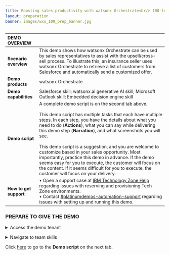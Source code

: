 ```yaml
---
title: Boosting sales productivity with watsonx Orchestrate<br/> 100-level live demo
layout: preparation
banner: images/wxo_100_prep_banner.jpg
---
```


<span id="place1"></span>

<span id="top"></span>

<inline-notification text="<strong>This 100-level demo does not require technical skills and is appropriate for both Sellers and Tech Sellers.</strong> The demo covers the end user view only. <br/> A more in-depth 300-level demo designed for Tech Sellers that also covers the 'Builder' view will be available shortly."></inline-notification>

| **DEMO OVERVIEW** | | 
| :---         | :--- |
| **Scenario overview** | This demo shows how watsonx Orchestrate can be used by sales representatives to assist with the upsell/cross-sell process. To illustrate this, an insurance seller uses watsonx Orchestrate to retrieve a list of customers from Salesforce and automatically send a customized offer.|
| **Demo products** | watsonx Orchestrate |
| **Demo capabilities** | Salesforce skill; watsonx.ai generative AI skill; Microsoft Outlook skill; Embedded decision engine skill|
| **Demo script** | A complete demo script is on the second tab above. <br/><br/> This demo script has multiple tasks that each have multiple steps. In each step, you have the details about what you need to do (**Actions**), what you can say while delivering this demo step (**Narration**), and what screenshots you will see.<br/><br/>This demo script is a suggestion, and you are welcome to customize based in your sales opportunity. Most importantly, practice this demo in advance. If the demo seems easy for you to execute, the customer will focus on the content. If it seems difficult for you to execute, the customer will focus on your delivery. |
| **How to get support** | • Open a support case at <a href="https://techzone.ibm.com/help" target="_blank" rel="noreferrer">IBM Technology Zone Help</a> regarding issues with reserving and provisioning Tech Zone environments.<br/>• Contact <a href="https://ibm-cloud.slack.com/archives/C0216F39ACU" target="_blank" rel="noreferrer">#platinumdemos-automation-support</a> regarding issues with setting up and running this demo. |

### **PREPARE TO GIVE THE DEMO**
<details markdown="1">

<summary>Access the demo tenant</summary>

IBM maintains multiple watsonx Orchestrate production tenants that can be accessed by IBMers or Business Partners.

This demo is available on both sales demo tenants and enablement tenants.<br/><br/>
   • **Sales demo tenants**: These tenants are for IBMers who require longer term access to a demo environment for sales opportunities. Use your IBM email to log into an account <a href="https://dl.watson-orchestrate.ibm.com/home" target="_blank" rel="noreferrer">here.</a><br/>If you have been added to **multiple** accounts on an enablement tenant, you will see a list of available account names. <br/>IBMers select the **BA Tech Sales Demo EE** account.<br/><img src="images/prep-1-2-sales-tenant.png" width="400" /><br/>If you have been added to only one account on the production tenant, you will not see a list of available accounts and will be logged straight into the account after entering your IBM email.<br/><br/>
   • **Enablement tenants**: These tenants are for IBMers and Business Partners who require short-term access (two week maximum) to a demo environment for enablement and sales activities. Use your IBM email or Business Partner (company) email to log into an account <a href="https://dl.watson-orchestrate.ibm.com/home" target="_blank" rel="noreferrer">here.</a><br/><br/>If you have been added to **multiple** accounts on an enablement tenant, you will see a list of available account names. <br/>IBMers select the **Tech Enablement 10** account.<br/>Business partners select the **BP Enablement NA EE** account.<br/><img src="images/prep-1-3-enablement-tenant.png" width="400" /><br/>If you have been added to only **one account** on the production tenant, you will not see a list of available accounts and will be logged straight into the account after entering your email.<br/><br/>

**Requesting Access**

IBMers or Business Partners who do not have access to a tenant can request access for your organization by submitting a <a href="https://ibm.biz/OrchestrateRequestEnv" target="_blank" rel="noreferrer">request here</a>.<br/><br/>

</details>

<p/>

<details markdown="1">

<summary>Navigate to team skills</summary>

When you log into watsonx Orchestrate, the default view is **personal skills**. To run the demo, change the view to **team skills**.<br/><img src="images/prep-1-2-teamskills.jpg" width="600" />
</details>

<p/>

Click [here](demo-script) to go to the **Demo script** on the next tab.